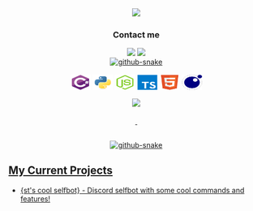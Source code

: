 <div align="center">
  <a href="https://discord.com/users/965930592162172988" target"blank_"><img src="https://cdn.discordapp.com/attachments/1096380481857126541/1116445727221088347/TdgTv3W.png"></a>
</div>

<div align="center">
<h3>Contact me</h3>
<a href="https://discord.com/users/965930592162172988" target"blank_"><img src="https://img.shields.io/badge/st%238008-111111.svg?&style=for-the-badge&logo=discord&logoColor=white"></a>
<a href="mailto:imstcool@pm.me" target"blank_"><img src="https://shields.io/badge/imstcool%40pm.me%20-111111.svg?&style=for-the-badge&logo=protonmail&logoColor=white"></a>
</div>

<div align="center">
   <a href="https://discord.com/users/965930592162172988" target="_blank">
      <picture>
        <source media="(prefers-color-scheme: dark)" srcset="https://lanyard.cnrad.dev/api/965930592162172988?bg=0d1117&animated=true&hideDiscrim=false&borderRadius=12px" />
        <source media="(prefers-color-scheme: light)" srcset="https://lanyard.cnrad.dev/api/965930592162172988?bg=FFFFFF&animated=true&hideDiscrim=false&borderRadius=12px" />
        <img alt="github-snake" src="github-snake.svg" />
      </picture>
   </a>
</div>

<div align="center"><br>
   <div style="display: inline_block">
    <img align="center" alt="imst-CSharp" height="30" width="40" src="https://github.com/devicons/devicon/blob/master/icons/csharp/csharp-original.svg">
    <img align="center" alt="imst-Python" height="30" width="40" src="https://raw.githubusercontent.com/devicons/devicon/master/icons/python/python-original.svg">
    <img align="center" alt="imst-Node" height="30" width="40" src="https://raw.githubusercontent.com/devicons/devicon/master/icons/nodejs/nodejs-original.svg">
    <img align="center" alt="imst-TypeScript" height="30" width="40" src="https://raw.githubusercontent.com/devicons/devicon/master/icons/typescript/typescript-original.svg">
    <img align="center" alt="imst-html" height="30" width="40" src="https://raw.githubusercontent.com/devicons/devicon/master/icons/html5/html5-original.svg">
    <img align="center" alt="imst-lua" height="30" width="40" src="https://raw.githubusercontent.com/devicons/devicon/master/icons/lua/lua-original.svg">
  </div>
 </div>
</div>

<div align="center"><br>
  <a href="https://github.com/st7712">
  <img src="https://komarev.com/ghpvc/?username=st7712&color=0d1117"/>
</div>

<div align="center"><br>
  <a href="https://github.com/st7712">
  <picture>
    <source height="180em" media="(prefers-color-scheme: dark)" srcset="https://github-readme-stats-7yfq-st7712.vercel.app/api?username=st7712&show_icons=true&theme=github_dark&include_all_commits=true&count_private=true" />
    <source height="180em" media="(prefers-color-scheme: light)" srcset="https://github-readme-stats-7yfq-st7712.vercel.app/api?username=st7712&show_icons=true&theme=github_light&include_all_commits=true&count_private=true" />
    <img/>
  </picture>
  <a href="https://github.com/st7712">
  <picture>
    <source height="180em" media="(prefers-color-scheme: dark)" srcset="https://github-readme-stats-7yfq-st7712.vercel.app/api/top-langs/?username=st7712&layout=compact&langs_count=7&theme=github_dark" />
    <source height="180em" media="(prefers-color-scheme: light)" srcset="https://github-readme-stats-7yfq-st7712.vercel.app/api/top-langs/?username=st7712&layout=compact&langs_count=7&theme=github_light" />
    <img/>
  </picture>
</div>
  
##
<div align="center">
  <picture>
    <source media="(prefers-color-scheme: dark)" srcset="https://github.com/st7712/st7712/blob/output/github-contribution-grid-snake-dark.svg" />
    <source media="(prefers-color-scheme: light)" srcset="https://github.com/st7712/st7712/blob/output/github-contribution-grid-snake.svg" />
    <img alt="github-snake" src="github-snake.svg" />
  </picture>
</div>

  ## My Current Projects
  - {st's cool selfbot} - Discord selfbot with some cool commands and features!
 
<br>

<div>
  <a href="https://github.com/st7712">
  <picture>
    <source media="(prefers-color-scheme: dark)" srcset="https://github-readme-stats-7yfq-st7712.vercel.app/api/pin/?username=st7712&repo=sts-cool-selfbot&theme=github_dark" />
    <source media="(prefers-color-scheme: light)" srcset="https://github-readme-stats-7yfq-st7712.vercel.app/api/pin/?username=st7712&repo=sts-cool-selfbot&theme=github_light" />
    <img/>
  </picture>
</div>
